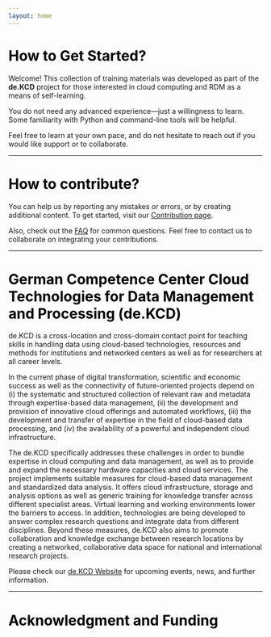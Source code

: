 ```yaml
---
layout: home
---
```


<h1 style="color:black;">How to Get Started?</h1>

Welcome! This collection of training materials was developed as part of the <strong>de.KCD</strong> project for those interested in cloud computing and RDM as a means of self-learning.

You do not need any advanced experience—just a willingness to learn. Some familiarity with Python and command-line tools will be helpful.

Feel free to learn at your own pace, and do not hesitate to reach out if you would like support or to collaborate.

---

<h1 style="color:black;">How to contribute?</h1>

You can help us by reporting any mistakes or errors, or by creating additional content. To get started, visit our <a href="{{ '/CONTRIBUTING/' | relative_url }}">Contribution page</a>. 

Also, check out the <a href="{{ '/FAQ/' | relative_url }}">FAQ</a> for common questions.
Feel free to contact us to collaborate on integrating your contributions.

---

<h1 style="color:black;">German Competence Center Cloud Technologies for Data Management and Processing (de.KCD)</h1>
    
de.KCD is a cross-location and cross-domain contact point for teaching skills in handling data using cloud-based technologies, resources and methods for institutions and networked centers as well as for researchers at all career levels.

In the current phase of digital transformation, scientific and economic success as well as the connectivity of future-oriented projects depend on (i) the systematic and structured collection of relevant raw and metadata through expertise-based data management, (ii) the development and provision of innovative cloud offerings and automated workflows, (iii) the development and transfer of expertise in the field of cloud-based data processing, and (iv) the availability of a powerful and independent cloud infrastructure.

The de.KCD specifically addresses these challenges in order to bundle expertise in cloud computing and data management, as well as to provide and expand the necessary hardware capacities and cloud services. The project implements suitable measures for cloud-based data management and standardized data analysis. It offers cloud infrastructure, storage and analysis options as well as generic training for knowledge transfer across different specialist areas. Virtual learning and working environments lower the barriers to access. In addition, technologies are being developed to answer complex research questions and integrate data from different disciplines. Beyond these measures, de.KCD also aims to promote collaboration and knowledge exchange between research locations by creating a networked, collaborative data space for national and international research projects.

Please check our <a href="https://datenkompetenz.cloud/en/" target="_blank" rel="noopener noreferrer">de.KCD Website</a> for upcoming events, news, and further information.

---

<h1 style="color:black;">Acknowledgment and Funding</h1>

